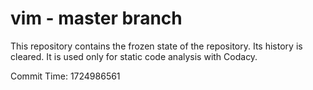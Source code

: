 # vim - master branch

This repository contains the frozen state of the repository.
Its history is cleared. It is used only for static code
analysis with Codacy.

Commit Time: 1724986561